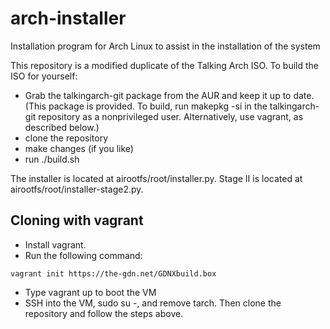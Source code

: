 # arch-installer
Installation program for Arch Linux to assist in the installation of the system

This repository is a modified duplicate of the Talking Arch ISO. To build the ISO for yourself:

* Grab the talkingarch-git package from the AUR and keep it up to date. (This package is provided. To build, run makepkg -si in the talkingarch-git repository as a nonprivileged user. Alternatively, use vagrant, as described below.)
* clone the repository
* make changes (if you like)
* run ./build.sh

The installer is located at airootfs/root/installer.py. Stage II is located at airootfs/root/installer-stage2.py.

## Cloning with vagrant

* Install vagrant.
* Run the following command:

```
vagrant init https://the-gdn.net/GDNXbuild.box
```


* Type vagrant up to boot the VM
* SSH into the VM, sudo su -, and remove tarch. Then clone the repository and follow the steps above.
